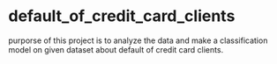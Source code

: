 # default_of_credit_card_clients
purporse of this project is to analyze the data and make a classification model on given dataset about default of credit card clients.
